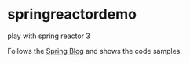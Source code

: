 # springreactordemo
play with spring reactor 3

Follows the [Spring Blog](https://spring.io/blog/2016/06/13/notes-on-reactive-programming-part-ii-writing-some-code) and shows the code samples.
